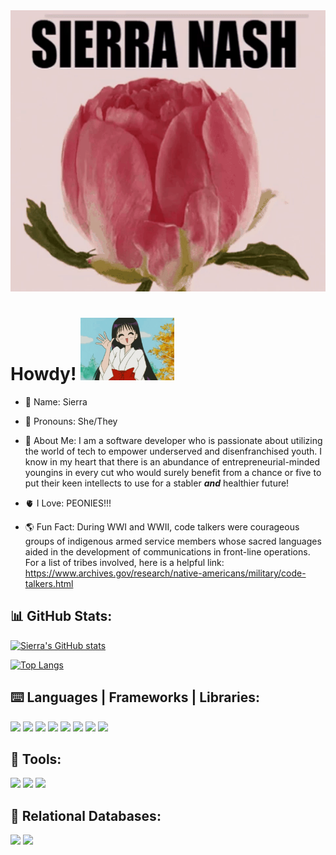 <img src="peony.gif" width="100%" height="450px">

# Howdy! <img src="sailormars.gif" height="100px" width="150px"> 

- 🌄 Name: Sierra

- 🎀 Pronouns: She/They

- 📖 About Me: I am a software developer who is passionate about utilizing the world of tech to empower underserved and disenfranchised youth. I know in my heart that there is an abundance of entrepreneurial-minded youngins in every cut who would surely benefit from a chance or five to put their keen intellects to use for a stabler ***and*** healthier future! 

- 🫀 I Love: PEONIES!!! 

- 🌎 Fun Fact: During WWI and WWII, code talkers were courageous groups of indigenous armed service members whose sacred languages aided in the development of communications in front-line operations. For a list of tribes involved, here is a helpful link: https://www.archives.gov/research/native-americans/military/code-talkers.html 

## 📊 GitHub Stats:
[![Sierra's GitHub stats](https://github-readme-stats.vercel.app/api?username=sasianan19&count_private=true&show_icons=true&theme=dracula)](https://github.com/anuraghazra/github-readme-stats)

[![Top Langs](https://github-readme-stats.vercel.app/api/top-langs/?username=sasianan19&layout=compact&theme=dracula)](https://github.com/anuraghazra/github-readme-stats)

## ⌨️ Languages | Frameworks | Libraries:
<div>
    <p>
        <img src="https://cdn.jsdelivr.net/gh/devicons/devicon/icons/html5/html5-original-wordmark.svg" height="50px" background-color="white"/>
        <img src="https://cdn.jsdelivr.net/gh/devicons/devicon/icons/css3/css3-original-wordmark.svg" height="50px" background-color="white"/>
        <img src="https://cdn.jsdelivr.net/gh/devicons/devicon/icons/javascript/javascript-original.svg" height="50px" background-color="white"/>
        <img src="https://cdn.jsdelivr.net/gh/devicons/devicon/icons/python/python-original-wordmark.svg" height="50px" background-color="white"/>
        <img src="https://cdn.jsdelivr.net/gh/devicons/devicon/icons/bootstrap/bootstrap-original-wordmark.svg" height="50px" background-color="white"/>
        <img src="https://cdn.jsdelivr.net/gh/devicons/devicon/icons/django/django-plain.svg" height="50px" background-color="white"/>
        <img src="https://cdn.jsdelivr.net/gh/devicons/devicon/icons/jasmine/jasmine-plain-wordmark.svg" height="50px" background-color="white">      
        <img src="https://cdn.jsdelivr.net/gh/devicons/devicon/icons/jquery/jquery-original-wordmark.svg" height="50px" background-color="white"/>
    </p>
</div>
          
## 🧰 Tools:
<div>
    <p>
        <img src="https://cdn.jsdelivr.net/gh/devicons/devicon/icons/git/git-original-wordmark.svg" height="50px" background-color="white"/>
        <img src="https://cdn.jsdelivr.net/gh/devicons/devicon/icons/github/github-original-wordmark.svg" height="50px" background-color="white"/>
        <img src="https://cdn.jsdelivr.net/gh/devicons/devicon/icons/nodejs/nodejs-original.svg" height="50px" background-color="white"/>
    </p>
</div>             

## 📓 Relational Databases:
<div>
    <p>
        <img src="https://cdn.jsdelivr.net/gh/devicons/devicon/icons/sqlite/sqlite-original-wordmark.svg" height="50px" background-color="white"/>
        <img src="https://cdn.jsdelivr.net/gh/devicons/devicon/icons/mysql/mysql-original-wordmark.svg" height="50px" background-color="white"/>
    </p>
</div>         
          
          
                
          

